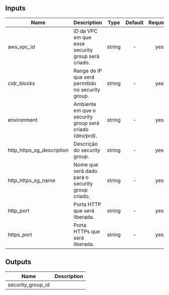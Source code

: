 
## Inputs

| Name | Description | Type | Default | Required |
|------|-------------|:----:|:-----:|:-----:|
| aws_vpc_id | ID da VPC em que esse security group será criado. | string | - | yes |
| cidr_blocks | Range de IP que será permitido no security group. | string | - | yes |
| environment | Ambiente em que o security group será criado (dev/prd). | string | - | yes |
| http_https_sg_description | Descrição do security group. | string | - | yes |
| http_https_sg_name | Nome que será dado para o security group criado. | string | - | yes |
| http_port | Porta HTTP que será liberada. | string | - | yes |
| https_port | Porta HTTPs que será liberada. | string | - | yes |

## Outputs

| Name | Description |
|------|-------------|
| security_group_id |  |

